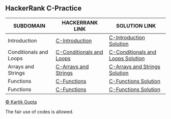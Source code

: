 ## HackerRank C-Practice 

| SUBDOMAIN | HACKERRANK LINK | SOLUTION LINK |
| --- | --- | --- |
| Introduction | [C-Introduction](https://www.hackerrank.com/domains/c?badge_type=c&filters%5Bsubdomains%5D%5B%5D=c-introduction) | [C-Introduction Solution](https://github.com/kg-0805/HackerRank-Solutions/tree/main/C%20PRACTICE/Introduction) |
| Conditionals and Loops | [C-Conditionals and Loops](https://www.hackerrank.com/domains/c?filters%5Bsubdomains%5D%5B%5D=c-conditionals-and-loops&badge_type=c) | [C-Conditionals and Loops Solution](https://github.com/kg-0805/HackerRank-Solutions/tree/main/C%20PRACTICE/Conditionals%20and%20Loops) |
| Arrays and Strings | [C-Arrays and Strings](https://www.hackerrank.com/domains/c?badge_type=c&filters%5Bsubdomains%5D%5B%5D=c-arrays-and-strings) | [C-Arrays and Strings Solution](https://github.com/kg-0805/HackerRank-Solutions/tree/main/C%20PRACTICE/Arrays%20and%20Strings) |
| Functions | [C-Functions](https://www.hackerrank.com/domains/c?badge_type=c&filters%5Bsubdomains%5D%5B%5D=c-functions) | [C-Functions Solution](https://github.com/kg-0805/HackerRank-Solutions/tree/main/C%20PRACTICE/Functions) |
| Functions | [C-Functions](https://www.hackerrank.com/domains/c?badge_type=c&filters%5Bsubdomains%5D%5B%5D=c-structs-and-enums) | [C-Functions Solution](https://github.com/kg-0805/HackerRank-Solutions/tree/main/C%20PRACTICE/Structs%20and%20Enums) |



[© Kartik Gupta](https://kartikgupta.tech/)

The fair use of codes is allowed.
